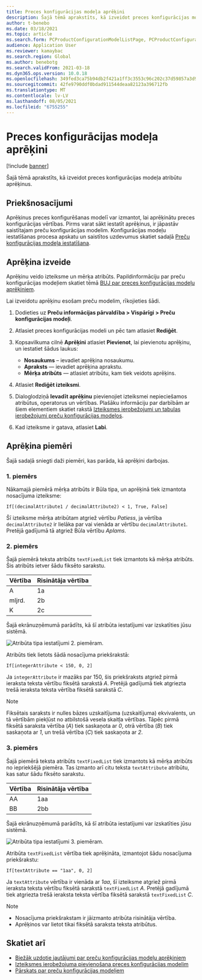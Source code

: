 ```yaml
---
title: Preces konfigurācijas modeļa aprēķini
description: Šajā tēmā aprakstīts, kā izveidot preces konfigurācijas modeļa atribūtu aprēķinus
author: t-benebo
ms.date: 03/18/2021
ms.topic: article
ms.search.form: PCProductConfigurationModelListPage, PCProductConfigurationModelDetails
audience: Application User
ms.reviewer: kamaybac
ms.search.region: Global
ms.author: benebotg
ms.search.validFrom: 2021-03-18
ms.dyn365.ops.version: 10.0.18
ms.openlocfilehash: 349fed3ca75b94db2f421a1ff3c3553c96c202c37d59857a3d973f3de8f995ad
ms.sourcegitcommit: 42fe9790ddf0bdad911544deaa82123a396712fb
ms.translationtype: MT
ms.contentlocale: lv-LV
ms.lasthandoff: 08/05/2021
ms.locfileid: "6755255"
---
```

# <a name="product-configuration-model-calculations"></a>Preces konfigurācijas modeļa aprēķini

[!include [banner](../includes/banner.md)]

Šajā tēmā aprakstīts, kā izveidot preces konfigurācijas modeļa atribūtu aprēķinus.

## <a name="prerequisites"></a>Priekšnosacījumi

Aprēķinus preces konfigurēšanas modelī var izmantot, lai aprēķinātu preces konfigurācijas vērtības. Pirms varat sākt iestatīt aprēķinus, ir jāpastāv saistītajam preču konfigurācijas modelim. Konfigurācijas modeļu iestatīšanas procesa apskatu un saistītos uzdevumus skatiet sadaļā [Preču konfigurācijas modeļa iestatīšana](set-up-maintain-product-configuration-model.md).

## <a name="create-a-calculation"></a>Aprēķina izveide

Aprēķinu veido izteiksme un mērķa atribūts. Papildinformāciju par preču konfigurācijas modeļiem skatiet tēmā [BUJ par preces konfigurācijas modeļu aprēķiniem](calculate-product-configuration-models.md).

Lai izveidotu aprēķinu esošam preču modelim, rīkojieties šādi.

1. Dodieties uz **Preču informācijas pārvaldība \> Vispārīgi \> Preču konfigurācijas modeļi**.
1. Atlasiet preces konfigurācijas modeli un pēc tam atlasiet **Rediģēt**.
1. Kopsavilkuma cilnē **Aprēķini** atlasiet **Pievienot**, lai pievienotu aprēķinu, un iestatiet šādus laukus:

    - **Nosaukums** – ievadiet aprēķina nosaukumu.
    - **Apraksts** — ievadiet aprēķina aprakstu.
    - **Mērķa atribūts** — atlasiet atribūtu, kam tiek veidots aprēķins.

1. Atlasiet **Rediģēt izteiksmi**.
1. Dialoglodziņā **Ievadīt aprēķinu** pievienojiet izteiksmei nepieciešamos atribūtus, operatorus un vērtības. Plašāku informāciju par darbībām ar šiem elementiem skatiet rakstā [Izteiksmes ierobežojumi un tabulas ierobežojumi preču konfigurācijas modeļos](expression-constraints-table-constraints-product-configuration-models.md).
1. Kad izteiksme ir gatava, atlasiet **Labi**.

## <a name="calculation-examples"></a>Aprēķina piemēri

Šajā sadaļā sniegti daži piemēri, kas parāda, kā aprēķini darbojas.

### <a name="example-1"></a>1. piemērs

Nākamajā piemērā mērķa atribūts ir Būla tipa, un aprēķinā tiek izmantota nosacījuma izteiksme:

`If[(decimalAttribute1 / decimalAttribute2) < 1, True, False]`

Šī izteiksme mērķa atribūtam atgriež vērtību *Patiess*, ja vērtība `decimalAttribute2` ir lielāka par vai vienāda ar vērtību `decimalAttribute1`. Pretējā gadījumā tā atgriež Būla vērtību *Aplams*.

### <a name="example-2"></a>2. piemērs

Šajā piemērā teksta atribūts `textFixedList` tiek izmantots kā mērķa atribūts. Šis atribūts ietver šādu fiksēto sarakstu.

| Vērtība | Risinātāja vērtība |
|---|---|
| A | 1a |
| mljrd. | 2b |
| K | 2c |

Šajā ekrānuzņēmumā parādīts, kā šī atribūta iestatījumi var izskatīties jūsu sistēmā.

![Atribūta tipa iestatījumi 2. piemēram.](media/model-calculations-example2.png "Atribūta tipa iestatījumi 2. piemēram")

Atribūts tiek lietots šādā nosacījuma priekšrakstā:

`If[integerAttribute < 150, 0, 2]`

Ja `integerAttribute` ir mazāks par 150, šis priekšraksts atgriež pirmā ieraksta teksta vērtību fiksētā sarakstā *A*. Pretējā gadījumā tiek atgriezta trešā ieraksta teksta vērtība fiksētā sarakstā *C*.

> [!NOTE]
> Fiksētais saraksts ir nulles bāzes uzskaitījuma (uzskaitījuma) ekvivalents, un tā vērtībām piekļūst no atbilstošā vesela skaitļa vērtības. Tāpēc pirmā fiksētā saraksta vērtība (*A*) tiek saskaņota ar *0*, otrā vērtība (*B*) tiek saskaņota ar *1*, un trešā vērtība (*C*) tiek saskaņota ar *2*.

### <a name="example-3"></a>3. piemērs

Šajā piemērā teksta atribūts `textFixedList` tiek izmantots kā mērķa atribūts no iepriekšējā piemēra. Tas izmanto arī citu teksta `textAttribute` atribūtu, kas satur šādu fiksēto sarakstu.

| Vērtība | Risinātāja vērtība |
|---|---|
| AA | 1aa |
| BB | 2bb |

Šajā ekrānuzņēmumā parādīts, kā šī atribūta iestatījumi var izskatīties jūsu sistēmā.

![Atribūta tipa iestatījumi 3. piemēram.](media/model-calculations-example3.png "Atribūta tipa iestatījumi 3. piemēram")

Atribūta `textFixedList` vērtība tiek aprēķināta, izmantojot šādu nosacījuma priekšrakstu:

`If[textAttribute == "1aa", 0, 2]`

Ja `textAttribute` vērtība ir vienāda ar *1aa*, šī izteiksme atgriež pirmā ieraksta teksta vērtību fiksētā sarakstā `textFixedList` *A*. Pretējā gadījumā tiek atgriezta trešā ieraksta teksta vērtība fiksētā sarakstā `textFixedList` *C*.

> [!NOTE]
> - Nosacījuma priekšrakstam ir jāizmanto atribūta risinātāja vērtība.
> - Aprēķinos var lietot tikai fiksētā saraksta teksta atribūtus.

## <a name="see-also"></a>Skatiet arī

- [Biežāk uzdotie jautājumi par preču konfigurācijas modeļu aprēķiniem](calculate-product-configuration-models.md)
- [Izteiksmes ierobežojuma pievienošana preces konfigurācijas modelim](tasks/add-expression-constraint-product-configuration-model.md)
- [Pārskats par preču konfigurācijas modeļiem](product-configuration-models.md)
